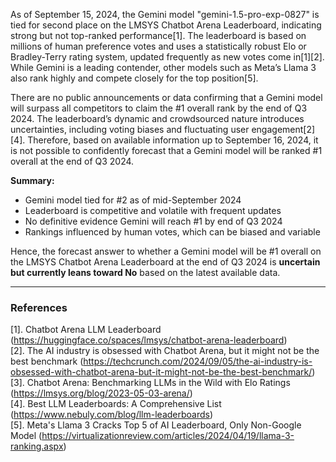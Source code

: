 As of September 15, 2024, the Gemini model "gemini-1.5-pro-exp-0827" is tied for second place on the LMSYS Chatbot Arena Leaderboard, indicating strong but not top-ranked performance[1]. The leaderboard is based on millions of human preference votes and uses a statistically robust Elo or Bradley-Terry rating system, updated frequently as new votes come in[1][2]. While Gemini is a leading contender, other models such as Meta’s Llama 3 also rank highly and compete closely for the top position[5].

There are no public announcements or data confirming that a Gemini model will surpass all competitors to claim the #1 overall rank by the end of Q3 2024. The leaderboard’s dynamic and crowdsourced nature introduces uncertainties, including voting biases and fluctuating user engagement[2][4]. Therefore, based on available information up to September 16, 2024, it is not possible to confidently forecast that a Gemini model will be ranked #1 overall at the end of Q3 2024.

**Summary:**

- Gemini model tied for #2 as of mid-September 2024  
- Leaderboard is competitive and volatile with frequent updates  
- No definitive evidence Gemini will reach #1 by end of Q3 2024  
- Rankings influenced by human votes, which can be biased and variable  

Hence, the forecast answer to whether a Gemini model will be #1 overall on the LMSYS Chatbot Arena Leaderboard at the end of Q3 2024 is **uncertain but currently leans toward No** based on the latest available data.

---

### References

[1]. Chatbot Arena LLM Leaderboard (https://huggingface.co/spaces/lmsys/chatbot-arena-leaderboard)  
[2]. The AI industry is obsessed with Chatbot Arena, but it might not be the best benchmark (https://techcrunch.com/2024/09/05/the-ai-industry-is-obsessed-with-chatbot-arena-but-it-might-not-be-the-best-benchmark/)  
[3]. Chatbot Arena: Benchmarking LLMs in the Wild with Elo Ratings (https://lmsys.org/blog/2023-05-03-arena/)  
[4]. Best LLM Leaderboards: A Comprehensive List (https://www.nebuly.com/blog/llm-leaderboards)  
[5]. Meta's Llama 3 Cracks Top 5 of AI Leaderboard, Only Non-Google Model (https://virtualizationreview.com/articles/2024/04/19/llama-3-ranking.aspx)